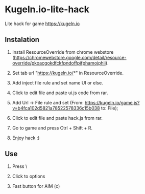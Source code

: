 # Kugeln.io-lite-hack
Lite hack for game https://kugeln.io


## Instalation

1. Install ResourceOverride from chrome webstore (https://chromewebstore.google.com/detail/resource-override/pkoacgokdfckfpndoffpifphamojphii).

2. Set tab url "https://kugeln.io/*" in ResourceOverride.

3. Add inject file rule and set name UI or else.

4. Click to edit file and paste ui.js code from rar.

5. Add Url -> File rule and set (From: https://kugeln.io/game.js?v=b4fca102d5821a78522578336c15b038 to: File);

6. Click to edit file and paste hack.js from rar.

7. Go to game and press Ctrl + Shift + R.

8. Enjoy hack :)



## Use

1. Press \

2. Click to options

3. Fast button for AIM (c)
